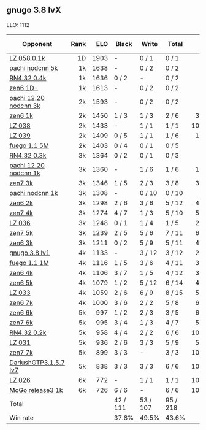## gnugo 3.8 lvX ##

ELO: 1112

Opponent | Rank | ELO | Black | Write | Total | Win rate
---------|-----:|----:|-------|-------|-------|-------:
[LZ 058 0.1k](LZ%20058%200.1k.md) | 1D | 1903 | - | 0 / 1 | 0 / 1 | 0.0%
[pachi nodcnn 5k](pachi%20nodcnn%205k.md) | 1k | 1638 | - | 0 / 2 | 0 / 2 | 0.0%
[RN4.32 0.4k](RN4.32%200.4k.md) | 1k | 1636 | 0 / 2 | - | 0 / 2 | 0.0%
[zen6 1D-](zen6%201D-.md) | 1k | 1613 | - | 0 / 2 | 0 / 2 | 0.0%
[pachi 12.20 nodcnn 3k](pachi%2012.20%20nodcnn%203k.md) | 2k | 1593 | - | 0 / 2 | 0 / 2 | 0.0%
[zen6 1k](zen6%201k.md) | 2k | 1450 | 1 / 3 | 1 / 3 | 2 / 6 | 33.3%
[LZ 038](LZ%20038.md) | 2k | 1433 | - | 1 / 1 | 1 / 1 | 100.0%
[LZ 039](LZ%20039.md) | 2k | 1409 | 0 / 5 | 1 / 1 | 1 / 6 | 16.7%
[fuego 1.1 5M](fuego%201.1%205M.md) | 2k | 1403 | 0 / 4 | 0 / 1 | 0 / 5 | 0.0%
[RN4.32 0.3k](RN4.32%200.3k.md) | 3k | 1364 | 0 / 2 | 0 / 1 | 0 / 3 | 0.0%
[pachi 12.20 nodcnn 1k](pachi%2012.20%20nodcnn%201k.md) | 3k | 1360 | - | 1 / 6 | 1 / 6 | 16.7%
[zen7 3k](zen7%203k.md) | 3k | 1346 | 1 / 5 | 2 / 3 | 3 / 8 | 37.5%
[pachi nodcnn 1k](pachi%20nodcnn%201k.md) | 3k | 1308 | - | 0 / 10 | 0 / 10 | 0.0%
[zen6 2k](zen6%202k.md) | 3k | 1298 | 2 / 6 | 3 / 6 | 5 / 12 | 41.7%
[zen7 4k](zen7%204k.md) | 3k | 1274 | 4 / 7 | 1 / 3 | 5 / 10 | 50.0%
[LZ 036](LZ%20036.md) | 3k | 1248 | 0 / 1 | 1 / 4 | 1 / 5 | 20.0%
[zen7 5k](zen7%205k.md) | 3k | 1239 | 2 / 5 | 5 / 6 | 7 / 11 | 63.6%
[zen6 3k](zen6%203k.md) | 3k | 1211 | 0 / 2 | 5 / 9 | 5 / 11 | 45.5%
[gnugo 3.8 lv1](gnugo%203.8%20lv1.md) | 4k | 1133 | - | 3 / 12 | 3 / 12 | 25.0%
[fuego 1.1 1M](fuego%201.1%201M.md) | 4k | 1116 | 1 / 5 | 3 / 6 | 4 / 11 | 36.4%
[zen6 4k](zen6%204k.md) | 4k | 1106 | 3 / 7 | 1 / 5 | 4 / 12 | 33.3%
[zen6 5k](zen6%205k.md) | 4k | 1079 | 1 / 2 | 5 / 12 | 6 / 14 | 42.9%
[LZ 033](LZ%20033.md) | 4k | 1059 | 2 / 6 | 6 / 9 | 8 / 15 | 53.3%
[zen6 7k](zen6%207k.md) | 4k | 1000 | 3 / 6 | 2 / 2 | 5 / 8 | 62.5%
[zen6 6k](zen6%206k.md) | 5k | 997 | 1 / 2 | 2 / 3 | 3 / 5 | 60.0%
[zen7 6k](zen7%206k.md) | 5k | 995 | 3 / 4 | 1 / 3 | 4 / 7 | 57.1%
[RN4.32 0.2k](RN4.32%200.2k.md) | 5k | 958 | 4 / 4 | 2 / 2 | 6 / 6 | 100.0%
[LZ 031](LZ%20031.md) | 5k | 936 | 2 / 6 | 3 / 3 | 5 / 9 | 55.6%
[zen7 7k](zen7%207k.md) | 5k | 899 | 3 / 3 | - | 3 / 3 | 100.0%
[DariushGTP3.1.5.7 lv7](DariushGTP3.1.5.7%20lv7.md) | 5k | 838 | 3 / 3 | 3 / 3 | 6 / 6 | 100.0%
[LZ 026](LZ%20026.md) | 6k | 772 | - | 1 / 1 | 1 / 1 | 100.0%
[MoGo release3 1k](MoGo%20release3%201k.md) | 6k | 726 | 6 / 6 | - | 6 / 6 | 100.0%
Total | | | 42 / 111 | 53 / 107 | 95 / 218 | 
Win rate| | | 37.8% | 49.5% | 43.6% | 
